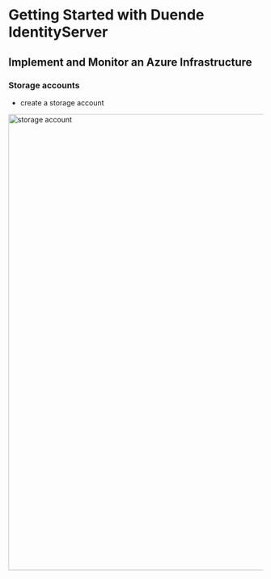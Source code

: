 # Getting Started with Duende IdentityServer


## Implement and Monitor an Azure Infrastructure

### Storage accounts

- create a storage account
<img src="/pictures/sa.png" title="storage account"  width="900">

